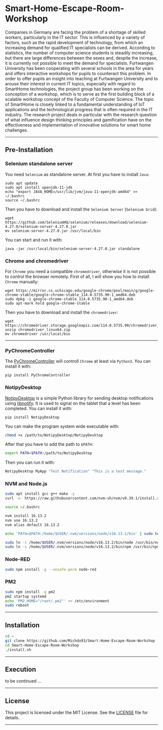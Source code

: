 # Smart-Home-Escape-Room-Workshop

Companies in Germany are facing the problem of a shortage of skilled workers, particularly in the IT sector. This is influenced by a variety of factors, such as the rapid development of technology, from which an increasing demand for qualified IT specialists can be derived. According to statistics, the number of computer science students is steadily increasing, but there are large differences between the sexes and, despite the increase, it is currently not possible to meet the demand for specialists. Furtwangen University has been cooperating with several schools in the area for years and offers interactive workshops for pupils to counteract this problem. In order to offer pupils an insight into teaching at Furtwangen University and to arouse their interest in current IT topics, especially with regard to SmartHome technologies, the project group has been working on the conception of a workshop, which is to serve as the first building block of a scalable workshop concept of the Faculty of Computer Science. The topic of SmartHome is closely linked to a fundamental understanding of IoT applications and the technological progress that is often required in the IT industry. The research project deals in particular with the research question of what influence design thinking principles and gamification have on the effectiveness and implementation of innovative solutions for smart home challenges.

---

## Pre-Installation

### Selenium standalone server

You need `Selenium` as standalone server. At first you have to install `Java`:

```
sudo apt update
sudo apt install openjdk-11-jdk
echo "export JAVA_HOME=/usr/lib/jvm/java-11-openjdk-amd64" >> ~/.bashrc
source ~/.bashrc
```

Then you have to download and install the `Selenium Server` (`Selenium Grid`):

```
wget https://github.com/SeleniumHQ/selenium/releases/download/selenium-4.27.0/selenium-server-4.27.0.jar
mv selenium-server-4.27.0.jar /usr/local/bin
```

You can start and run it with:

```
java -jar /usr/local/bin/selenium-server-4.27.0.jar standalone
```

### Chrome and chromedriver

For `Chrome` you need a compatible `chromedriver`, otherwise it is not possible to control the browser remotely. First of all, I will show you how to install `Chrome` manually:

```
wget https://mirror.cs.uchicago.edu/google-chrome/pool/main/g/google-chrome-stable/google-chrome-stable_114.0.5735.90-1_amd64.deb
sudo dpkg -i google-chrome-stable_114.0.5735.90-1_amd64.deb
sudo apt-mark hold google-chrome-stable
```

Then you have to download and install the `chromedriver`:

```
wget https://chromedriver.storage.googleapis.com/114.0.5735.90/chromedriver_linux64.zip
unzip chromedriver_linux64.zip
mv chromedriver /usr/local/bin
```

---

### PyChromeController

The [PyChromeController](https://github.com/Michdo93/PyChromeController) will controll `Chrome` at least via `Python3`. You can install it with:

```
pip install PyChromeController
```

### NotipyDesktop

[NotipyDesktop]() is a simple Python library for sending desktop notifications using [libnotify](https://developer.gnome.org/libnotify/). It is used to signal on the tablet that a level has been completed. You can install it with:

```
pip install NotipyDesktop
```

You can make the program system wide executable with:

```bash
chmod +x /path/to/NotipyDesktop/NotipyDesktop
```

After that you have to add the path to `$PATH`:

```bash
export PATH=$PATH:/path/to/NotipyDesktop
```

Then you can run it with:

```bash
NotipyDesktop MyApp "Test Notification" "This is a test message."
```

### NVM and Node.js

```bash
sudo apt install gcc g++ make -y
curl -o- https://raw.githubusercontent.com/nvm-sh/nvm/v0.39.1/install.sh | bash

source ~/.bashrc

nvm install 16.13.2
nvm use 16.13.2
nvm alias default 16.13.2

echo 'PATH=$PATH:/home/$USER/.nvm/versions/node/v16.13.2/bin' | sudo tee -a /etc/environment

sudo ln -s /home/$USER/.nvm/versions/node/v16.13.2/bin/node /usr/bin/node
sudo ln -s /home/$USER/.nvm/versions/node/v16.13.2/bin/npm /usr/bin/npm
```

### Node-RED

```bash
sudo npm install -g --unsafe-perm node-red
```

### PM2

```bash
sudo npm install -g pm2
pm2 startup systemd
echo 'PM2_HOME="/root/.pm2"' >> /etc/environment
sudo reboot
```

---

## Installation

```bash
cd ~
git clone https://github.com/Michdo93/Smart-Home-Escape-Room-Workshop
cd Smart-Home-Escape-Room-Workshop
./install.sh
```

---

## Execution

to be continued ...

---

## License

This project is licensed under the MIT License. See the [LICENSE](LICENSE) file for details.

---

###
